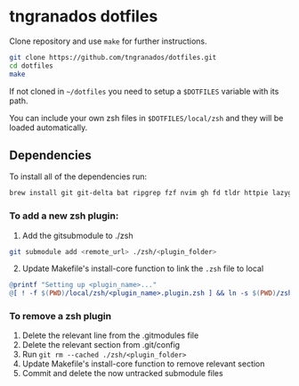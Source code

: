 # tngranados dotfiles

Clone repository and use `make` for further instructions.

```zsh
git clone https://github.com/tngranados/dotfiles.git
cd dotfiles
make
```

If not cloned in `~/dotfiles` you need to setup a `$DOTFILES` variable with its path.

You can include your own zsh files in `$DOTFILES/local/zsh` and they will be loaded automatically.

## Dependencies

To install all of the dependencies run:
```zsh
brew install git git-delta bat ripgrep fzf nvim gh fd tldr httpie lazygit jq zoxide entr imagemagick difftastic
```

### To add a new zsh plugin:
1. Add the gitsubmodule to ./zsh
```zsh
git submodule add <remote_url> ./zsh/<plugin_folder>
```
2. Update Makefile's install-core function to link the `.zsh` file to local
```makefile
@printf "Setting up <plugin_name>..."
@[ ! -f $(PWD)/local/zsh/<plugin_name>.plugin.zsh ] && ln -s $(PWD)/zsh/<plugin_folder/<plugin_name>.plugin.zsh $(PWD)/local/zsh/<plugin_name>.plugin.zsh && printf "done\n" || printf "already done\n"
```

### To remove a zsh plugin
1. Delete the relevant line from the .gitmodules file
2. Delete the relevant section from .git/config
3. Run `git rm --cached ./zsh/<plugin_folder>`
4. Update Makefile's install-core function to remove relevant section
5. Commit and delete the now untracked submodule files
